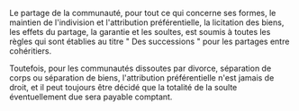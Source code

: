 Le partage de la communauté, pour tout ce qui concerne ses formes, le maintien de l'indivision et l'attribution préférentielle, la licitation des biens, les effets du partage, la garantie et les soultes, est soumis à toutes les règles qui sont établies au titre " Des successions " pour les partages entre cohéritiers.

Toutefois, pour les communautés dissoutes par divorce, séparation de corps ou séparation de biens, l'attribution préférentielle n'est jamais de droit, et il peut toujours être décidé que la totalité de la soulte éventuellement due sera payable comptant.
